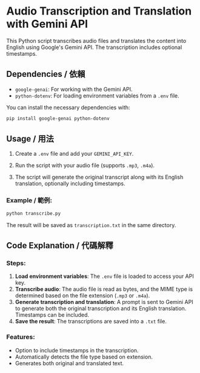 # Audio Transcription and Translation with Gemini API

This Python script transcribes audio files and translates the content into English using Google's Gemini API. The transcription includes optional timestamps.

## Dependencies / 依賴

- `google-genai`: For working with the Gemini API.
- `python-dotenv`: For loading environment variables from a `.env` file.

You can install the necessary dependencies with:

```bash
pip install google-genai python-dotenv
```

## Usage / 用法

1. Create a `.env` file and add your `GEMINI_API_KEY`.

2. Run the script with your audio file (supports `.mp3`, `.m4a`).

3. The script will generate the original transcript along with its English translation, optionally including timestamps.

### Example / 範例:

```bash
python transcribe.py
```

The result will be saved as `transcription.txt` in the same directory.

## Code Explanation / 代碼解釋

### Steps:
1. **Load environment variables**: The `.env` file is loaded to access your API key.
2. **Transcribe audio**: The audio file is read as bytes, and the MIME type is determined based on the file extension (`.mp3` or `.m4a`).
3. **Generate transcription and translation**: A prompt is sent to Gemini API to generate both the original transcription and its English translation. Timestamps can be included.
4. **Save the result**: The transcriptions are saved into a `.txt` file.

### Features:
- Option to include timestamps in the transcription.
- Automatically detects the file type based on extension.
- Generates both original and translated text.
